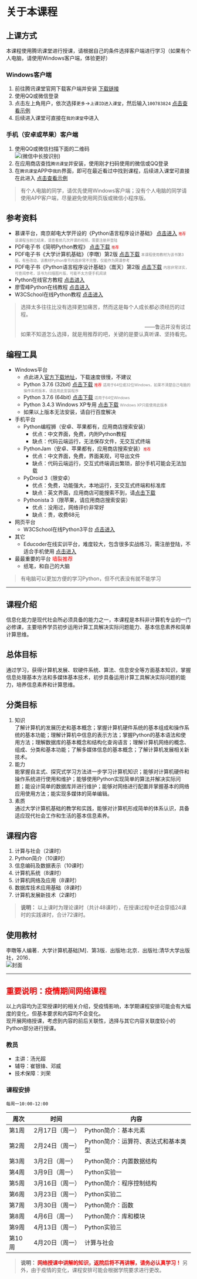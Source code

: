 # 关于本课程

## 上课方式
本课程使用腾讯课堂进行授课，请根据自己的条件选择客户端进行学习（如果有个人电脑，请使用Windows客户端，体验更好）
### Windows客户端
1. 前往腾讯课堂官网下载客户端并安装 [下载链接](https://ke.qq.com/download/pcapp.html)
2. 使用QQ或微信登录
3. 点击左上角用户，依次选择`更多`->`上课ID进入课堂`，然后输入`100783824`  [点击查看示例](https://gitee.com/nixius/rb/raw/master/windowsgetin.png)
4. 后续进入课堂可直接在`我的课堂`中进入
### 手机（安卓或苹果）客户端
1. 使用QQ或微信扫描下面的二维码  
   ![](https://gitee.com/nixius/rb/raw/master/QRCode.jpg)(微信中长按识别)  
2. 在应用商店查找`腾讯课堂`并安装，使用刚才扫码使用的微信或QQ登录  
3. 在`腾讯课堂`APP中`我的`界面，即可在最近看过中找到课程，后续进入课堂可直接在此进入 [点击查看示例](https://gitee.com/nixius/rb/raw/master/appmy.jpg)
>有个人电脑的同学，请优先使用Windows客户端；没有个人电脑的同学请使用APP客户端，尽量避免使用网页版或微信小程序版。

## 参考资料
- 慕课平台，南京邮电大学开设的《Python语言程序设计基础》 [点击进入](https://www.icourse163.org/course/NJUPT-1003215002) <font color=red size=1>推荐</font> <font size=1 color=gray>该课程当前已结束，请查看前几次开课的视频，需要注册并登陆</font> 
- PDF电子书《简明Python教程》 [点击下载](https://gitee.com/nixius/rb/raw/master/%E7%AE%80%E6%98%8EPython%E6%95%99%E7%A8%8B.pdf)  <font color=red size=1>推荐</font>
- PDF电子书《大学计算机基础》（李暾）第2版 [点击下载](https://gitee.com/nixius/rb/raw/master/《大学计算机基础》（李暾）第2版.pdf) <font size=1 color=gray>本课程使用教材为该书第3版，有些改动，该教材Python章节内容非常不完整，仅能作为网课参考</font> 
- PDF电子书《Python语言程序设计基础》（嵩天）第2版 [点击下载](https://gitee.com/nixius/rb/raw/master/《Python语言程序设计基础》（嵩天）（第2版）.pdf) <font size=1 color=gray>内容非常详实，可查阅参考，该书为扫描图片版，可能不太方便手机阅读</font> 
- Python在线官方教程 [点击进入](https://docs.python.org/zh-cn/3/tutorial/index.html)
- 廖雪峰Python在线教程 [点击进入](https://www.liaoxuefeng.com/wiki/1016959663602400)
- W3CSchool在线Python教程 [点击进入](https://www.w3cschool.cn/python3/)
> 选择太多往往比没有选择更加痛苦，然而这是每个人成长都必须经历的过程。 <div align=right>——鲁迅并没有说过</div>
> 如果不知道怎么选择，就是用推荐的吧，关键的是要认真听课、坚持看完。
## 编程工具
- Windows平台
  - 点此进入[官方下载地址](https://www.python.org/downloads/)，下载速度很慢，不建议
  - Python 3.7.6 (32bit) [点击下载](https://gitee.com/nixius/rb/raw/master/python-3.7.6.exe) <font color=red size=1>推荐</font> <font size=1 color=gray>适用于64位或32位Windows，如果不清楚自己电脑的操作系统版本，请选用此安装程序</font>
  - Python 3.7.6 (64bit) [点击下载](https://gitee.com/nixius/rb/raw/master/python-3.7.6-amd64.exe) <font size=1 color=gray>适用于64位Windows</font>
  - Python 3.4.3 Windows XP专用 [点击下载](https://gitee.com/nixius/rb/raw/master/python-3.4.3.msi) <font size=1 color=gray>Windows XP只能使用此版本</font>
  - 如果以上版本无法安装，请自行百度解决
- 手机平台
  - Python编程狮（安卓、苹果都有，应用商店搜索安装）
    - 优点：中文界面，免费，内附Python教程
    - 缺点：代码云端运行，无法保存文件，无交互式终端
  - PythonJam（安卓、苹果都有，应用商店搜索安装）<font color=red size=1>推荐</font>
    - 优点：中文界面，免费，界面美观，可导出文件
    - 缺点：代码云端运行，交互式终端调出繁琐，部分手机可能会无法加载
  - PyDroid 3（限安卓）
    - 优点：免费，功能强大，本地运行，支交互式终端和标准库
    - 缺点：英文界面，应用商店可能搜索不到，请[点击下载](https://gitee.com/nixius/rb/raw/master/pydroid3_2019-10-27.apk)
  - Pythonista 3（限苹果，请应用商店搜索安装）
    - 优点：没用过，网络评价非常好
    - 缺点：贵，收费68元
- 网页平台
  - W3CSchool在线Python3平台 [点击进入](https://www.w3cschool.cn/tryrun/runcode?lang=python3)
- 其它
  - Educoder在线实训平台，难度较大，包含很多实战练习，需注册登陆，不适合手机使用 [点击进入](https://www.educoder.net/paths/149)
- 最最重要的平台 <font color=red>墙裂推荐</font>
  - 纸笔，和自己的大脑

>有电脑可以更加方便的学习Python，但不代表没有就不能学习  


---

## 课程介绍
信息化能力是现代社会所必须具备的能力之一，本课程是本科非计算机专业的一门必修课，主要培养学员初步运用计算工具解决实际问题能力、基本信息素养和简单计算思维。

## 总体目标
通过学习，获得计算机发展、软硬件系统、算法、信息安全等方面基本知识，掌握信息处理基本方法和多媒体基本技术，初步具备运用计算工具解决实际问题的能力，培养信息素养和计算思维。

## 分类目标
1. 知识  
了解计算机的发展历史和基本概念；掌握计算机硬件系统的基本组成和操作系统的基本功能；理解计算机中信息的表示方法；掌握Python的基本语法和使用方法；理解数据库的基本概念和结构化查询语言；理解计算机网络的概念、组成、分类和基本功能；了解多媒体信息的基本概念；了解计算机发展相关新技术。
2. 能力  
能掌握自主式、探究式学习方法进一步学习计算机知识；能够对计算机硬件和操作系统进行使用和维护；能够使用Python实现简单的算法并解决实际问题；能设计简单的数据库并进行维护；能够对网络进行配置并掌握基本的网络应用使用方法；能实现多媒体的简单编辑。
3. 素质  
通过大学计算机基础的教学和实践，能够对计算机形成简单的体系认识，具备适应现代社会工作和生活的基本信息素养。

## 课程内容
1. 计算与社会（2课时）
2. Python简介（10课时）
3. 信息编码及数据表示（10课时）
4. 计算机系统（8课时）
5. 计算机网络及应用（8课时）
6. 数据库技术应用基础（8课时）
7. 计算机发展新技术（2课时）
>**说明：**  以上课时为理论课时（共计48课时），在授课过程中还会穿插24课时的实践课时，合计72课时。

## 使用教材
李暾等人编著．大学计算机基础[M]．第3版．出版地:北京．出版社:清华大学出版社，2016．  
![封面](https://gitee.com/nixius/rb/raw/master/教材封面.jpg)

---

## **<font color=red>重要说明：疫情期间网络课程</font>**

以上内容均为正常授课时的相关介绍，受疫情影响，本学期课程安排可能会有大幅度的变化，但基本要求和内容均不会变化。  
现开展网络授课，考虑到内容的前后关联性，选择与其它内容关联度较小的Python部分进行授课。

### **教员**
- 主讲：汤光超
- 辅导：崔银锋、邓威
- 技术保障：刘荣

### **课程安排**
`每周一10:00-12:00`


| **周次** | **时间**        | **内容**                             |
|----------|-----------------|--------------------------------------|
| 第1周    | 2月17日（周一） | Python简介：基本元素                 |
| 第2周    | 2月24日（周一） | Python简介：运算符、表达式和基本类型 |
| 第3周    | 3月2日（周一）  | Python简介：内置数据结构             |
| 第4周    | 3月9日（周一）  | Python实验一                         |
| 第5周    | 3月16日（周一） | Python简介：程序控制结构             |
| 第6周    | 3月23日（周一） | Python实验二                         |
| 第7周    | 3月30日（周一） | Python简介：函数                     |
| 第8周    | 4月6日（周一）  | Python简介：库和模块                 |
| 第9周    | 4月13日（周一） | Python实验三                         |
| 第10周   | 4月20日（周一） | 计算与社会                           |


> **说明： <font color=red>网络授课中讲解的知识，返院后将不再讲解，请务必认真学习！</font>** 另外，由于疫情的变化，课程安排可能会根据学院要求进行更改。